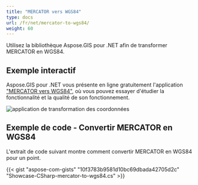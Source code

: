 ```yaml
---
title: "MERCATOR vers WGS84"
type: docs
url: /fr/net/mercator-to-wgs84/
weight: 60
---
```


Utilisez la bibliothèque Aspose.GIS pour .NET afin de transformer MERCATOR en WGS84.

## **Exemple interactif**

Aspose.GIS pour .NET vous présente en ligne gratuitement l'application ["MERCATOR vers WGS84"](https://products.aspose.app/gis/transformation/mercator-to-wgs84), où vous pouvez essayer d'étudier la fonctionnalité et la qualité de son fonctionnement.

![application de transformation des coordonnées](transform-coordinates.png)

## **Exemple de code - Convertir MERCATOR en WGS84**

L'extrait de code suivant montre comment convertir MERCATOR en WGS84 pour un point.

{{< gist "aspose-com-gists" "10f3783b9581d10bc69dbada42705d2c" "Showcase-CSharp-mercator-to-wgs84.cs" >}}
